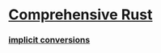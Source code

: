 # [Comprehensive Rust](https://google.github.io/comprehensive-rust/index.html)
### [implicit conversions](https://google.github.io/comprehensive-rust/exercises/day-1/implicit-conversions.html)
